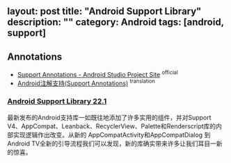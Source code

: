 layout: post
title: "Android Support Library"
description: ""
category: Android
tags: [android, support]
---

## Annotations

- [Support Annotations - Android Studio Project Site](http://tools.android.com/tech-docs/support-annotations) <sup>official</sup>
- [Android注解支持(Support Annotations)](http://www.flysnow.org/2015/08/13/android-tech-docs-support-annotations.html) <sup>translation</sup>

### [Android Support Library 22.1](http://www.devtf.cn/?p=229)

最新发布的Android支持库一如既往地添加了许多实用的组件，并对Support V4、AppCompat、Leanback、RecyclerView、Palette和Renderscript库的内部实现逻辑作出改变。从新的 AppCompatActivity和AppCompatDialog 到Android TV全新的引导流程我们可以发现，新的库确实带来许多让我们耳目一新的惊喜。
